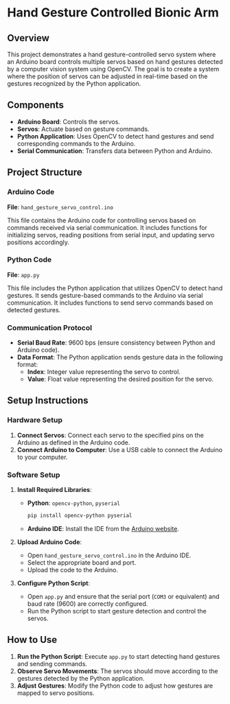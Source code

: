 # Hand Gesture Controlled Bionic Arm

## Overview

This project demonstrates a hand gesture-controlled servo system where an Arduino board controls multiple servos based on hand gestures detected by a computer vision system using OpenCV. The goal is to create a system where the position of servos can be adjusted in real-time based on the gestures recognized by the Python application.

## Components

- **Arduino Board**: Controls the servos.
- **Servos**: Actuate based on gesture commands.
- **Python Application**: Uses OpenCV to detect hand gestures and send corresponding commands to the Arduino.
- **Serial Communication**: Transfers data between Python and Arduino.

## Project Structure

### Arduino Code

**File**: `hand_gesture_servo_control.ino`

This file contains the Arduino code for controlling servos based on commands received via serial communication. It includes functions for initializing servos, reading positions from serial input, and updating servo positions accordingly.

### Python Code

**File**: `app.py`

This file includes the Python application that utilizes OpenCV to detect hand gestures. It sends gesture-based commands to the Arduino via serial communication. It includes functions to send servo commands based on detected gestures.

### Communication Protocol

- **Serial Baud Rate**: 9600 bps (ensure consistency between Python and Arduino code).
- **Data Format**: The Python application sends gesture data in the following format: 
  - **Index**: Integer value representing the servo to control.
  - **Value**: Float value representing the desired position for the servo.

## Setup Instructions

### Hardware Setup

1. **Connect Servos**: Connect each servo to the specified pins on the Arduino as defined in the Arduino code.
2. **Connect Arduino to Computer**: Use a USB cable to connect the Arduino to your computer.

### Software Setup

1. **Install Required Libraries**:
   - **Python**: `opencv-python`, `pyserial`
     ```bash
     pip install opencv-python pyserial
     ```
   - **Arduino IDE**: Install the IDE from the [Arduino website](https://www.arduino.cc/en/software).

2. **Upload Arduino Code**:
   - Open `hand_gesture_servo_control.ino` in the Arduino IDE.
   - Select the appropriate board and port.
   - Upload the code to the Arduino.

3. **Configure Python Script**:
   - Open `app.py` and ensure that the serial port (`COM3` or equivalent) and baud rate (9600) are correctly configured.
   - Run the Python script to start gesture detection and control the servos.

## How to Use

1. **Run the Python Script**: Execute `app.py` to start detecting hand gestures and sending commands.
2. **Observe Servo Movements**: The servos should move according to the gestures detected by the Python application.
3. **Adjust Gestures**: Modify the Python code to adjust how gestures are mapped to servo positions.

